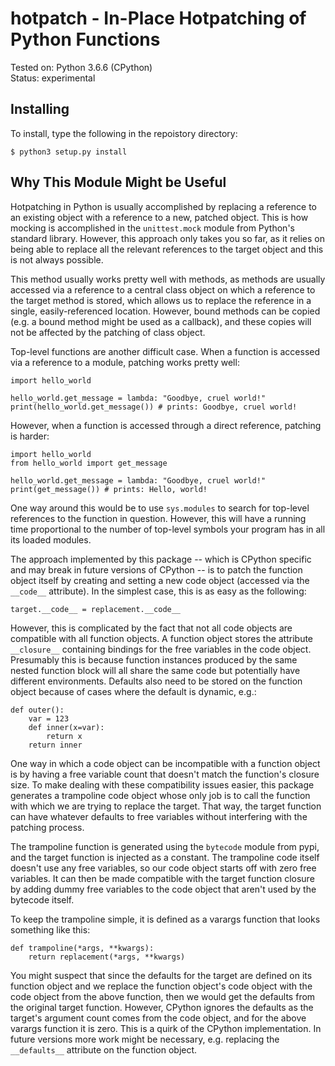 hotpatch - In-Place Hotpatching of Python Functions
========

Tested on: Python 3.6.6 (CPython)<br>
Status: experimental

Installing
----------

To install, type the following in the repoistory directory:

```
$ python3 setup.py install
```

Why This Module Might be Useful
------

Hotpatching in Python is usually accomplished by replacing
a reference to an existing object with a reference to a
new, patched object. This is how mocking is accomplished
in the `unittest.mock` module from Python's
standard library. However, this approach only takes you
so far, as it relies on being able to replace all the
relevant references to the target object and this is not
always possible.

This method usually works pretty well with methods, as
methods are usually accessed via a reference to a central
class object on which a reference to the target method is
stored, which allows us to replace the reference in a single,
easily-referenced location. However, bound methods can be
copied (e.g. a bound method might be used as a callback),
and these copies will not be affected by the patching of
class object.

Top-level functions are another difficult case. When
a function is accessed via a reference to a module, patching
works pretty well:

```
import hello_world

hello_world.get_message = lambda: "Goodbye, cruel world!"
print(hello_world.get_message()) # prints: Goodbye, cruel world!
```

However, when a function is accessed through a direct
reference, patching is harder:

```
import hello_world
from hello_world import get_message

hello_world.get_message = lambda: "Goodbye, cruel world!"
print(get_message()) # prints: Hello, world!
```

One way around this would be to use `sys.modules` to search
for top-level references to the function in question. However,
this will have a running time proportional to the number of
top-level symbols your program has in all its loaded modules.



The approach implemented by this package -- which is CPython
specific and may break in future versions of CPython -- is to
patch the function object itself by creating
and setting a new code object (accessed via the `__code__`
attribute). In the simplest case, this is as easy as the
following:

```
target.__code__ = replacement.__code__
```

However, this is complicated by the fact that not all
code objects are compatible with all function objects.
A function object stores the attribute `__closure__`
containing bindings for the free variables in the
code object. Presumably this is because function
instances produced by the same nested function block
will all share the same code but potentially have different
environments. Defaults also need to be stored on the
function object because of cases where the default
is dynamic, e.g.:

```
def outer():
    var = 123
    def inner(x=var):
        return x
    return inner
```

One way in which a code object can be incompatible
with a function object is by having a free variable
count that doesn't match the function's closure
size. To make dealing with these compatibility
issues easier, this package generates a trampoline
code object whose only job is to call the function
with which we are trying to replace the target.
That way, the target function can have whatever
defaults to free variables without interfering
with the patching process.

The trampoline function is generated using the
`bytecode` module from pypi, and the target
function is injected as a constant. The trampoline
code itself doesn't use any free variables, so
our code object starts off with zero free variables.
It can then be made compatible with the target
function closure by adding dummy free variables
to the code object that aren't used by the
bytecode itself.

To keep the trampoline simple, it is defined
as a varargs function that looks something
like this:

```
def trampoline(*args, **kwargs):
    return replacement(*args, **kwargs)
```

You might suspect that since the defaults for the
target are defined on its function object and we
replace the function object's code object with the
code object from the above function, then we would
get the defaults from the original target function.
However, CPython ignores the defaults as the
target's argument count comes from the code
object, and for the above varargs function it
is zero. This is a quirk of the CPython
implementation. In future versions more work might
be necessary, e.g. replacing the `__defaults__`
attribute on the function object.

